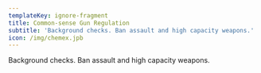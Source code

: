 ```yaml
---
templateKey: ignore-fragment
title: Common-sense Gun Regulation
subtitle: 'Background checks. Ban assault and high capacity weapons.'
icon: /img/chemex.jpb
---
```


Background checks. Ban assault and high capacity weapons.
